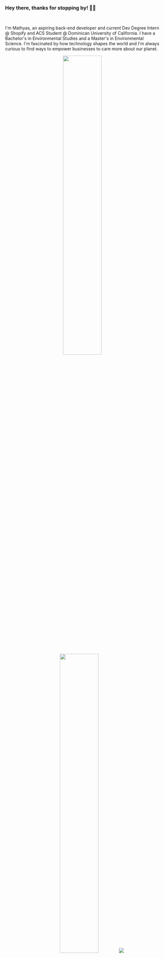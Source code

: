 ### Hey there, thanks for stopping by! 👋🌊
<br />
<p>I'm Mathyas, an aspiring back-end developer and current Dev Degree Intern @ Shopify and ACS Student @ Dominican University of California. I have a Bachelor's in Environmental Studies and a Master's in Environmental Science. I'm fascinated by how technology shapes the world and I'm always curious to find ways to empower businesses to care more about our planet.</p>

<p align="center">
  <img height="50%" width="auto" src="https://github-readme-stats-mathyasps-projects.vercel.app/api?username=mathyasp&show_icons=true&count_private=true&theme=bear&hide_border=true&bg_color=00000000">
  <img height="50%" width="auto" src="https://github-readme-stats-mathyasps-projects.vercel.app/api/top-langs/?username=mathyasp&layout=compact&hide_border=true&count_private=true&theme=bear&bg_color=00000000&langs_count=6&hide=jupyter%20notebook,tex,css,php,html,handlebars,mako,procfile">
  <img src ="https://github-readme-streak-stats.herokuapp.com?user=mathyasp&theme=bear&hide_border=true&background=FFFFFF00">
</p>
